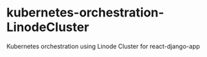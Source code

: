# kubernetes-orchestration-LinodeCluster
Kubernetes orchestration using Linode Cluster for react-django-app

